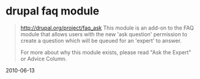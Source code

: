 # drupal faq module


> http://drupal.org/project/faq_ask
> This module is an add-on to the FAQ module that allows users with the new 'ask question' permission to create a question which will be queued for an 'expert' to answer.
> 
> For more about why this module exists, please read "Ask the Expert" or Advice Column.


2010-06-13